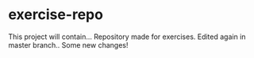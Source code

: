 # exercise-repo
This project will contain...
Repository made for exercises.
Edited again in master branch..
Some new changes!
